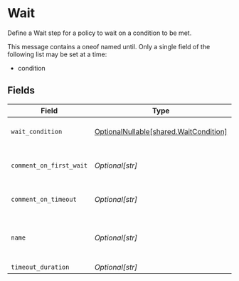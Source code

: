 # Wait

Define a Wait step for a policy to wait on a condition to be met.

This message contains a oneof named until. Only a single field of the following list may be set at a time:
  - condition



## Fields

| Field                                                                          | Type                                                                           | Required                                                                       | Description                                                                    |
| ------------------------------------------------------------------------------ | ------------------------------------------------------------------------------ | ------------------------------------------------------------------------------ | ------------------------------------------------------------------------------ |
| `wait_condition`                                                               | [OptionalNullable[shared.WaitCondition]](../../models/shared/waitcondition.md) | :heavy_minus_sign:                                                             | The WaitCondition message.                                                     |
| `comment_on_first_wait`                                                        | *Optional[str]*                                                                | :heavy_minus_sign:                                                             | The comment to post on first failed check.                                     |
| `comment_on_timeout`                                                           | *Optional[str]*                                                                | :heavy_minus_sign:                                                             | The comment to post if we timeout.                                             |
| `name`                                                                         | *Optional[str]*                                                                | :heavy_minus_sign:                                                             | The name of our condition to show on the task details page                     |
| `timeout_duration`                                                             | *Optional[str]*                                                                | :heavy_minus_sign:                                                             | N/A                                                                            |
